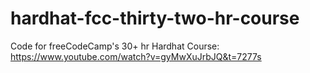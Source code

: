 # hardhat-fcc-thirty-two-hr-course
Code for freeCodeCamp's 30+ hr Hardhat Course: https://www.youtube.com/watch?v=gyMwXuJrbJQ&t=7277s
